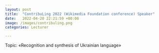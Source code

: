 ```yaml
---
layout: post
title:  "ContribuLing 2022 (Wikimedia Foundation conference) Speaker"
date:   2022-04-20 22:21:59 +00:00
image: /images/contribuling.png
categories: Lecturer

---
```

Topic: «Recognition and synthesis of Ukrainian language»